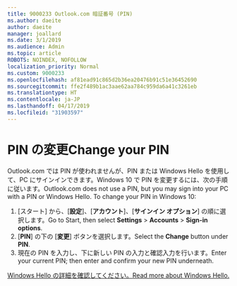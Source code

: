 ```yaml
---
title: 9000233 Outlook.com 暗証番号 (PIN)
ms.author: daeite
author: daeite
manager: joallard
ms.date: 3/1/2019
ms.audience: Admin
ms.topic: article
ROBOTS: NOINDEX, NOFOLLOW
localization_priority: Normal
ms.custom: 9000233
ms.openlocfilehash: af81ead91c865d2b36ea20476b91c51e36452690
ms.sourcegitcommit: ffe2f489b1ac3aae62aa784c959da6a41c3261eb
ms.translationtype: HT
ms.contentlocale: ja-JP
ms.lasthandoff: 04/17/2019
ms.locfileid: "31903597"
---
```

# <a name="change-your-pin"></a><span data-ttu-id="521b0-102">PIN の変更</span><span class="sxs-lookup"><span data-stu-id="521b0-102">Change your PIN</span></span>

<span data-ttu-id="521b0-p101">Outlook.com では PIN が使われませんが、PIN または Windows Hello を使用して、PC にサインインできます。Windows 10 で PIN を変更するには、次の手順に従います。</span><span class="sxs-lookup"><span data-stu-id="521b0-p101">Outlook.com does not use a PIN, but you may sign into your PC with a PIN or Windows Hello. To change your PIN in Windows 10:</span></span>

1. <span data-ttu-id="521b0-105">[スタート] から、[**設定**]、[**アカウント**]、[**サインイン オプション**] の順に選択します。</span><span class="sxs-lookup"><span data-stu-id="521b0-105">Go to Start, then select **Settings** > **Accounts** > **Sign-in options**.</span></span>
2. <span data-ttu-id="521b0-106">[**PIN**] の下の [**変更**] ボタンを選択します。</span><span class="sxs-lookup"><span data-stu-id="521b0-106">Select the **Change** button under **PIN**.</span></span>
3. <span data-ttu-id="521b0-107">現在の PIN を入力し、下に新しい PIN の入力と確認入力を行います。</span><span class="sxs-lookup"><span data-stu-id="521b0-107">Enter your current PIN; then enter and confirm your new PIN underneath.</span></span>

[<span data-ttu-id="521b0-108">Windows Hello の詳細を確認してください。</span><span class="sxs-lookup"><span data-stu-id="521b0-108">Read more about Windows Hello.</span></span>](https://support.microsoft.com/help/17215/)